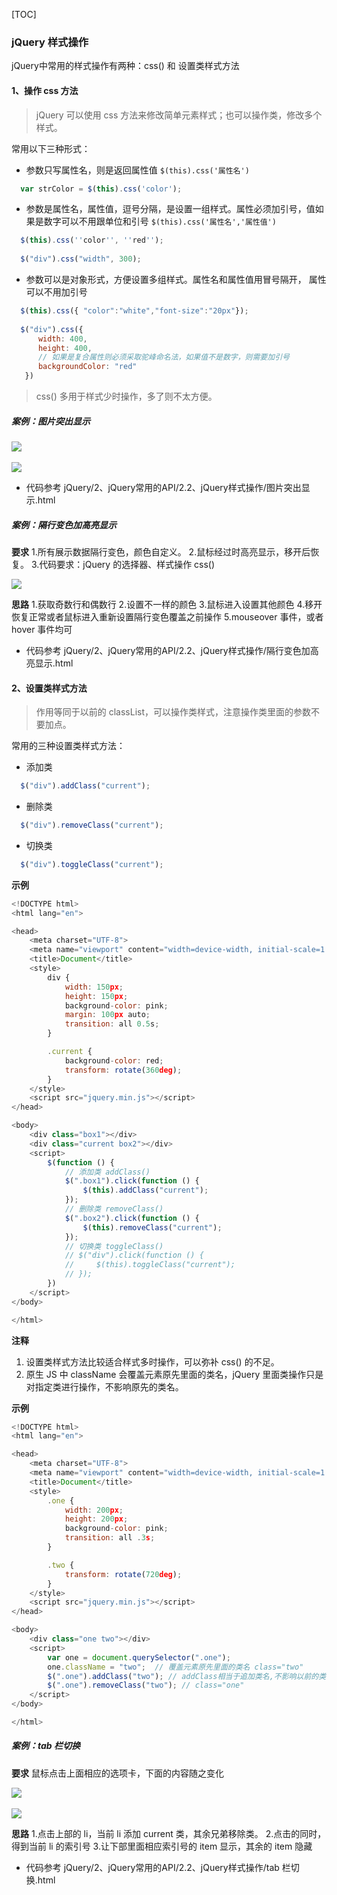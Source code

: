 [TOC]

### jQuery 样式操作
jQuery中常用的样式操作有两种：css() 和 设置类样式方法
#### 1、操作 css 方法
> jQuery 可以使用 css 方法来修改简单元素样式；也可以操作类，修改多个样式。

​常用以下三种形式：
- 参数只写属性名，则是返回属性值
`$(this).css('属性名')`
~~~js
  var strColor = $(this).css('color');
~~~

- 参数是属性名，属性值，逗号分隔，是设置一组样式。属性必须加引号，值如果是数字可以不用跟单位和引号
`$(this).css('属性名','属性值')`
~~~js
  $(this).css(''color'', ''red'');
  
  $("div").css("width", 300);
~~~

- 参数可以是对象形式，方便设置多组样式。属性名和属性值用冒号隔开， 属性可以不用加引号
~~~js
  $(this).css({ "color":"white","font-size":"20px"});
  
  $("div").css({
      width: 400,
      height: 400,
      // 如果是复合属性则必须采取驼峰命名法，如果值不是数字，则需要加引号
      backgroundColor: "red"
   })
~~~
> css() 多用于样式少时操作，多了则不太方便。

##### 案例：图片突出显示
<img src="images/3.png" style=" display:block; margin:0 auto; ">
&emsp;
<img src="images/4.png" style=" display:block; margin:0 auto; ">

- 代码参考 jQuery/2、jQuery常用的API/2.2、jQuery样式操作/图片突出显示.html

##### 案例：隔行变色加高亮显示

**要求**
1.所有展示数据隔行变色，颜色自定义。
2.鼠标经过时高亮显示，移开后恢复。
3.代码要求：jQuery 的选择器、样式操作 css()

<img src="images/5.png" style=" display:block; margin:0 auto; ">

**思路**
  1.获取奇数行和偶数行
  2.设置不一样的颜色
  3.鼠标进入设置其他颜色
  4.移开恢复正常或者鼠标进入重新设置隔行变色覆盖之前操作
  5.mouseover 事件，或者 hover 事件均可

- 代码参考 jQuery/2、jQuery常用的API/2.2、jQuery样式操作/隔行变色加高亮显示.html

#### 2、设置类样式方法
> 作用等同于以前的 classList，可以操作类样式，注意操作类里面的参数不要加点。

常用的三种设置类样式方法：
- 添加类
```js
  $("div").addClass("current");
```
- 删除类
```js
  $("div").removeClass("current");
```
- 切换类
```js
  $("div").toggleClass("current");
```

**示例**
```js
<!DOCTYPE html>
<html lang="en">

<head>
    <meta charset="UTF-8">
    <meta name="viewport" content="width=device-width, initial-scale=1.0">
    <title>Document</title>
    <style>
        div {
            width: 150px;
            height: 150px;
            background-color: pink;
            margin: 100px auto;
            transition: all 0.5s;
        }

        .current {
            background-color: red;
            transform: rotate(360deg);
        }
    </style>
    <script src="jquery.min.js"></script>
</head>

<body>
    <div class="box1"></div>
    <div class="current box2"></div>
    <script>
        $(function () {
            // 添加类 addClass()
            $(".box1").click(function () {
                $(this).addClass("current");
            });
            // 删除类 removeClass()
            $(".box2").click(function () {
                $(this).removeClass("current");
            });
            // 切换类 toggleClass()
            // $("div").click(function () {
            //     $(this).toggleClass("current");
            // });
        })
    </script>
</body>

</html>
```

**注释**
1. 设置类样式方法比较适合样式多时操作，可以弥补 css() 的不足。
2. 原生 JS 中 className 会覆盖元素原先里面的类名，jQuery 里面类操作只是对指定类进行操作，不影响原先的类名。

**示例**
```js
<!DOCTYPE html>
<html lang="en">

<head>
    <meta charset="UTF-8">
    <meta name="viewport" content="width=device-width, initial-scale=1.0">
    <title>Document</title>
    <style>
        .one {
            width: 200px;
            height: 200px;
            background-color: pink;
            transition: all .3s;
        }

        .two {
            transform: rotate(720deg);
        }
    </style>
    <script src="jquery.min.js"></script>
</head>

<body>
    <div class="one two"></div>
    <script>
        var one = document.querySelector(".one");
        one.className = "two";  // 覆盖元素原先里面的类名 class="two"
        $(".one").addClass("two"); // addClass相当于追加类名,不影响以前的类名 class="one two"
        $(".one").removeClass("two"); // class="one"
    </script>
</body>

</html>
```
##### 案例：tab 栏切换
**要求**
鼠标点击上面相应的选项卡，下面的内容随之变化

<img src="images/1.png" style=" display:block; margin:0 auto; ">
&emsp;
<img src="images/2.png" style=" display:block; margin:0 auto; ">

**思路**
1.点击上部的 li，当前 li 添加 current 类，其余兄弟移除类。
2.点击的同时，得到当前 li 的索引号
3.让下部里面相应索引号的 item 显示，其余的 item 隐藏

- 代码参考 jQuery/2、jQuery常用的API/2.2、jQuery样式操作/tab 栏切换.html
